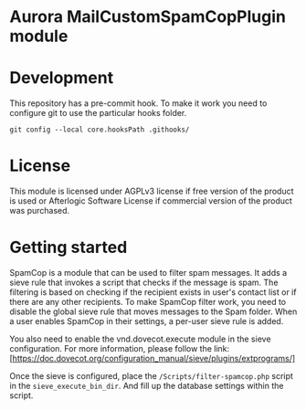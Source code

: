 # Aurora MailCustomSpamCopPlugin module

# Development
This repository has a pre-commit hook. To make it work you need to configure git to use the particular hooks folder.

`git config --local core.hooksPath .githooks/`

# License
This module is licensed under AGPLv3 license if free version of the product is used or Afterlogic Software License if commercial version of the product was purchased.

# Getting started
SpamCop is a module that can be used to filter spam messages. It adds a sieve rule that invokes a script that checks if the message is spam. The filtering is based on checking if the recipient exists in user's contact list or if there are any other recipients. To make SpamCop filter work, you need to disable the global sieve rule that moves messages to the Spam folder. When a user enables SpamCop in their settings, a per-user sieve rule is added.

You also need to enable the vnd.dovecot.execute module in the sieve configuration. For more information, please follow the link: [https://doc.dovecot.org/configuration_manual/sieve/plugins/extprograms/]

Once the sieve is configured, place the `/Scripts/filter-spamcop.php` script in the `sieve_execute_bin_dir`. And fill up the database settings within the script.